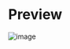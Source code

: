# Preview

![image](https://github.com/frontendvidu/public/assets/132292859/4502b050-3a40-4dda-87d0-93ac867a359d)
